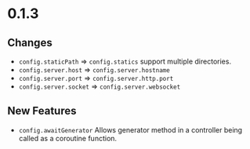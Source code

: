 # 0.1.3

## Changes

- `config.staticPath` => `config.statics` support multiple directories.
- `config.server.host` => `config.server.hostname`
- `config.server.port` => `config.server.http.port`
- `config.server.socket` => `config.server.websocket`

## New Features

- `config.awaitGenerator` Allows generator method in a controller being called
    as a coroutine function.